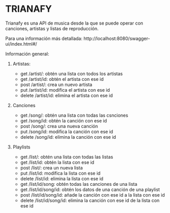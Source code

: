 # TRIANAFY

Trianafy es una API de musica desde la que se puede operar con canciones, artistas y listas de reproducción.

Para una información más detallada: http://localhost:8080/swagger-ui/index.html#/

Información general:

1. Artistas:
    - get /artist/: obtén una lista con todos los artistas
    - get /artist/id: obtén el artista con ese id
    - post /artist/: crea un nuevo artista
    - put /artist/id: modifica el artista con ese id
    - delete /artist/id: elimina el artista con ese id

2. Canciones
    - get /song/: obtén una lista con todas las csnciones
    - get /song/id: obtén la canción con ese id
    - post /song/: crea una nueva canción
    - put /song/id: modifica la canción con ese id
    - delete /song/id: elimina la canción con ese id

3. Playlists
    - get /list/: obtén una lista con todas las listas
    - get /list/id: obtén la lista con ese id
    - post /list/: crea un nueva lista
    - put /list/id: modifica la lista con ese id
    - delete /list/id: elimina la lista con ese id
    - get /list/id/song: obtén todas las canciones de una lista
    - get /list/id/song/id: obtén los datos de una canción de una playlist
    - post /list/id/song/id: añade la canción con ese id a la lista con ese id
    - delete /list/id/song/id: elimina la canción con ese id de la lista con ese id
